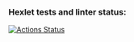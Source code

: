 ### Hexlet tests and linter status:
[![Actions Status](https://github.com/Elena-1710/frontend-project-12/actions/workflows/hexlet-check.yml/badge.svg)](https://github.com/Elena-1710/frontend-project-12/actions)
